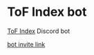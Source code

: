 # ToF Index bot
[ToF Index](https://toweroffantasy.info) Discord bot


[bot invite link](https://discord.com/api/oauth2/authorize?client_id=1098749007154643035&permissions=412317173760&scope=bot)

